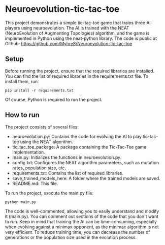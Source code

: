 # Neuroevolution-tic-tac-toe
This project demonstrates a simple tic-tac-toe game that trains three AI players using neuroevolution. 
The AI is trained with the NEAT (NeuroEvolution of Augmenting Topologies) algorithm, and the game is 
implemented in Python using the neat-python library. 
The code is public at Github: https://github.com/MyhreS/Neuroevolution-tic-tac-toe

## Setup
Before running the project, ensure that the required libraries are installed. You can find the list of 
required libraries in the requirements.txt file. To install them, run:
```
pip install -r requirements.txt
```
Of course, Python is required to run the project.

## How to run
The project consists of several files:
- neuroevolution.py: Contains the code for evolving the AI to play tic-tac-toe using the NEAT algorithm.
- tic_tac_toe_package: A package containing the Tic-Tac-Toe game implementation.
- main.py: Initializes the functions in neuroevolution.py.
- config.txt: Configures the NEAT algorithm parameters, such as mutation rates, population size, etc.
- requirements.txt: Contains the list of required libraries.
- save_trained_models_here: A folder where the trained models are saved.
- README.md: This file.

To run the project, execute the main.py file:
```
python main.py
```
The code is well-commented, allowing you to easily understand and modify it (main.py). You can comment out 
sections of the code that you don't want to run. Keep in mind that training the AI can be time-consuming, 
especially when evolving against a minimax opponent, as the minimax algorithm is not very efficient. 
To reduce training time, you can decrease the number of generations or the population size used in the 
evolution process.


